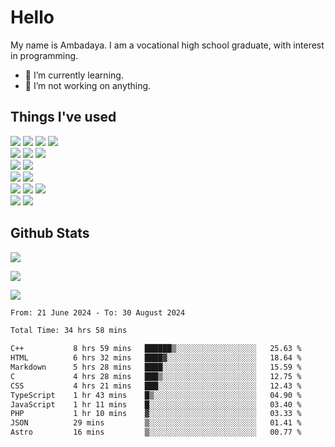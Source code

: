 # Hello

My name is Ambadaya. I am a vocational high school graduate, with interest in programming.

- 🌱 I’m currently learning.
- 🔭 I’m not working on anything.

## Things I've used
<p>
  <img src="https://img.shields.io/badge/HTML5-E34F26?style=for-the-badge&logo=html5&logoColor=white" />
  <img src="https://img.shields.io/badge/CSS-1572B6?style=for-the-badge&logo=css3&logoColor=white" />
  <img src="https://img.shields.io/badge/JavaScript-323330?style=for-the-badge&logo=javascript&logoColor=F7DF1E" />
  <img src="https://img.shields.io/badge/C%23-5C2D91?style=for-the-badge&logo=csharp&logoColor=white" />
  <br />
  <img src="https://img.shields.io/badge/Express%20js-000000?style=for-the-badge&logo=express&logoColor=white" />
  <img src="https://img.shields.io/badge/Jest-C21325?style=for-the-badge&logo=jest&logoColor=white" />
  <img src="https://img.shields.io/badge/React-61DAFB?logo=react&logoColor=000&style=for-the-badge">
  <br />
  <img src="https://img.shields.io/badge/Sass-CC6699?style=for-the-badge&logo=sass&logoColor=white" />
  <img src="https://img.shields.io/badge/Tailwind%20CSS-06B6D4?logo=tailwindcss&logoColor=fff&style=for-the-badge" />
  <br />
  <img src="https://img.shields.io/badge/SQL%20Server-CC2927?style=for-the-badge&logo=microsoft%20sql%20server&logoColor=white" />
  <img src="https://img.shields.io/badge/Apache-D22128?style=for-the-badge&logo=Apache&logoColor=white" />
  <br />
  <img src="https://img.shields.io/badge/Node%20js-339933?style=for-the-badge&logo=nodedotjs&logoColor=white" />
  <img src="https://img.shields.io/badge/pnpm-yellow?style=for-the-badge&logo=pnpm&logoColor=white" />
  <img src="https://img.shields.io/badge/GIT-E44C30?style=for-the-badge&logo=git&logoColor=white" />
  <br />
  <img src="https://img.shields.io/badge/VSCode-0078D4?style=for-the-badge&logo=visual%20studio%20code&logoColor=white" />
  <img src="https://img.shields.io/badge/Visual_Studio-5C2D91?style=for-the-badge&logo=visual%20studio&logoColor=white" />
</p>

## Github Stats
![](https://komarev.com/ghpvc/?username=vorkey&color=41B883&style=for-the-badge)

![](https://github-readme-stats.vercel.app/api?username=vorkey&show_icons=true&theme=vue-dark&include_all_commits=true&count_private=true)

![](https://github-readme-stats.vercel.app/api/top-langs/?username=vorkey&theme=vue-dark&count_private=true&langs_count=12&size_weight=0.75&count_weight=0.25&layout=compact)

<!-- 
- 👯 I’m looking to collaborate on ... 
- 🤔 I’m looking for help with ...
- 💬 Ask me about ...
- 📫 How to reach me: ...
- 😄 Pronouns: ...
- ⚡ Fun fact: ... -->

<!--START_SECTION:waka-->

```txt
From: 21 June 2024 - To: 30 August 2024

Total Time: 34 hrs 58 mins

C++           8 hrs 59 mins   ██████▒░░░░░░░░░░░░░░░░░░   25.63 %
HTML          6 hrs 32 mins   ████▓░░░░░░░░░░░░░░░░░░░░   18.64 %
Markdown      5 hrs 28 mins   ████░░░░░░░░░░░░░░░░░░░░░   15.59 %
C             4 hrs 28 mins   ███▒░░░░░░░░░░░░░░░░░░░░░   12.75 %
CSS           4 hrs 21 mins   ███░░░░░░░░░░░░░░░░░░░░░░   12.43 %
TypeScript    1 hr 43 mins    █▒░░░░░░░░░░░░░░░░░░░░░░░   04.90 %
JavaScript    1 hr 11 mins    █░░░░░░░░░░░░░░░░░░░░░░░░   03.40 %
PHP           1 hr 10 mins    ▓░░░░░░░░░░░░░░░░░░░░░░░░   03.33 %
JSON          29 mins         ▒░░░░░░░░░░░░░░░░░░░░░░░░   01.41 %
Astro         16 mins         ▒░░░░░░░░░░░░░░░░░░░░░░░░   00.77 %
```

<!--END_SECTION:waka-->
